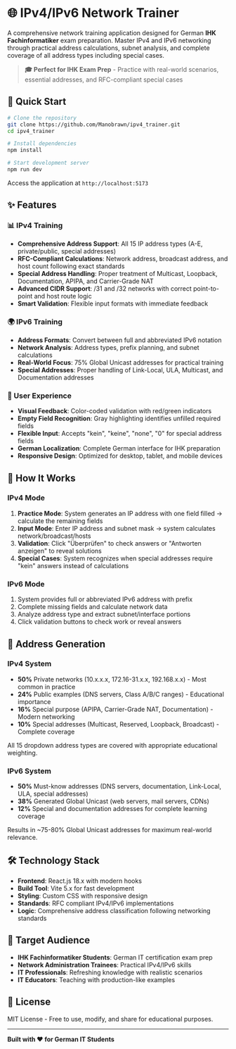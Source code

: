 # 🌐 IPv4/IPv6 Network Trainer

A comprehensive network training application designed for German **IHK Fachinformatiker** exam preparation. Master IPv4 and IPv6 networking through practical address calculations, subnet analysis, and complete coverage of all address types including special cases.

> **🎓 Perfect for IHK Exam Prep** - Practice with real-world scenarios, essential addresses, and RFC-compliant special cases

## 🚀 Quick Start

```bash
# Clone the repository
git clone https://github.com/Manobrawn/ipv4_trainer.git
cd ipv4_trainer

# Install dependencies
npm install

# Start development server
npm run dev
```

Access the application at `http://localhost:5173`

## ✨ Features

### 📊 IPv4 Training

-   **Comprehensive Address Support**: All 15 IP address types (A-E, private/public, special addresses)
-   **RFC-Compliant Calculations**: Network address, broadcast address, and host count following exact standards
-   **Special Address Handling**: Proper treatment of Multicast, Loopback, Documentation, APIPA, and Carrier-Grade NAT
-   **Advanced CIDR Support**: /31 and /32 networks with correct point-to-point and host route logic
-   **Smart Validation**: Flexible input formats with immediate feedback

### 🌍 IPv6 Training

-   **Address Formats**: Convert between full and abbreviated IPv6 notation
-   **Network Analysis**: Address types, prefix planning, and subnet calculations
-   **Real-World Focus**: 75% Global Unicast addresses for practical training
-   **Special Addresses**: Proper handling of Link-Local, ULA, Multicast, and Documentation addresses

### 🎨 User Experience

-   **Visual Feedback**: Color-coded validation with red/green indicators
-   **Empty Field Recognition**: Gray highlighting identifies unfilled required fields
-   **Flexible Input**: Accepts "kein", "keine", "none", "0" for special address fields
-   **German Localization**: Complete German interface for IHK preparation
-   **Responsive Design**: Optimized for desktop, tablet, and mobile devices

## 🎯 How It Works

### IPv4 Mode

1. **Practice Mode**: System generates an IP address with one field filled → calculate the remaining fields
2. **Input Mode**: Enter IP address and subnet mask → system calculates network/broadcast/hosts
3. **Validation**: Click "Überprüfen" to check answers or "Antworten anzeigen" to reveal solutions
4. **Special Cases**: System recognizes when special addresses require "kein" answers instead of calculations

### IPv6 Mode

1. System provides full or abbreviated IPv6 address with prefix
2. Complete missing fields and calculate network data
3. Analyze address type and extract subnet/interface portions
4. Click validation buttons to check work or reveal answers

## 🎲 Address Generation

### IPv4 System

-   **50%** Private networks (10.x.x.x, 172.16-31.x.x, 192.168.x.x) - Most common in practice
-   **24%** Public examples (DNS servers, Class A/B/C ranges) - Educational importance
-   **16%** Special purpose (APIPA, Carrier-Grade NAT, Documentation) - Modern networking
-   **10%** Special addresses (Multicast, Reserved, Loopback, Broadcast) - Complete coverage

All 15 dropdown address types are covered with appropriate educational weighting.

### IPv6 System

-   **50%** Must-know addresses (DNS servers, documentation, Link-Local, ULA, special addresses)
-   **38%** Generated Global Unicast (web servers, mail servers, CDNs)
-   **12%** Special and documentation addresses for complete learning coverage

Results in ~75-80% Global Unicast addresses for maximum real-world relevance.

## 🛠️ Technology Stack

-   **Frontend**: React.js 18.x with modern hooks
-   **Build Tool**: Vite 5.x for fast development
-   **Styling**: Custom CSS with responsive design
-   **Standards**: RFC compliant IPv4/IPv6 implementations
-   **Logic**: Comprehensive address classification following networking standards

## 🎯 Target Audience

-   **IHK Fachinformatiker Students**: German IT certification exam prep
-   **Network Administration Trainees**: Practical IPv4/IPv6 skills
-   **IT Professionals**: Refreshing knowledge with realistic scenarios
-   **IT Educators**: Teaching with production-like examples

## 📄 License

MIT License - Free to use, modify, and share for educational purposes.

---

**Built with ❤️ for German IT Students**
